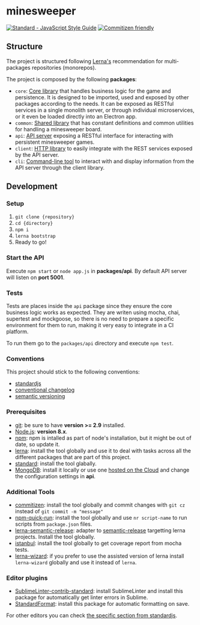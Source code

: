 # minesweeper

[![Standard - JavaScript Style Guide](https://img.shields.io/badge/code_style-standard-brightgreen.svg)](https://standardjs.com)
[![Commitizen friendly](https://img.shields.io/badge/commitizen-friendly-brightgreen.svg)](http://commitizen.github.io/cz-cli/)

## Structure

The project is structured following [Lerna's](https://lernajs.io/) recommendation for multi-packages repositories (monorepos).

The project is composed by the following **packages**:

- `core`: [Core library](./packages/core/README.md) that handles business logic for the game and persistence. It is designed to be imported, used and exposed by other packages according to the needs. It can be exposed as RESTful services in a single monolith server, or through individual microservices, or it even be loaded directly into an Electron app.
- `common`: [Shared library](./packages/common/README.md) that has constant definitions and common utilities for handling a minesweeper board.
- `api`: [API server](./packages/api/README.md) exposing a RESTful interface for interacting with persistent minesweeper games.
- `client`: [HTTP library](./packages/client/README.md) to easily integrate with the REST services exposed by the API server.
- `cli`: [Command-line tool](./packages/cli/README.md) to interact with and display information from the API server through the client library.

## Development

### Setup

1. `git clone {repository}`
2. `cd {directory}`
3. `npm i`
4. `lerna bootstrap`
5. Ready to go!

### Start the API

Execute `npm start` or `node app.js` in **packages/api**.
By default API server will listen on **port 5001**.

### Tests

Tests are places inside the `api` package since they ensure the core business logic works as expected. They are writen using mocha, chai, supertest and mockgoose, so there is no need to prepare a specific environment for them to run, making it very easy to integrate in a CI platform.

To run them go to the `packages/api` directory and execute `npm test`.

### Conventions

This project should stick to the following conventions:

- [standardjs](https://www.npmjs.com/package/standard)
- [conventional changelog](https://github.com/conventional-changelog/conventional-changelog)
- [semantic versioning](http://semver.org/)

### Prerequisites

- [git](https://git-scm.com/): be sure to have **version >= 2.9** installed.
- [Node.js](https://nodejs.org/en/): **version 8.x**.
- [npm](https://docs.npmjs.com/getting-started/installing-node#updating-npm): npm is intalled as part of node's installation, but it might be out of date, so update it.
- [lerna](https://www.npmjs.com/package/lerna): install the tool globally and use it to deal with tasks across all the different packages that are part of this project.
- [standard](https://www.npmjs.com/package/standard): install the tool glabally.
- [MongoDB](https://www.mongodb.com/download-center#community): install it locally or use one [hosted on the Cloud](https://mlab.com/) and change the configuration settings in **api**.

### Additional Tools

- [commitizen](https://www.npmjs.com/package/commitizen): install the tool globally and commit changes with `git cz` instead of `git commit -m "message"`
- [npm-quick-run](https://www.npmjs.com/package/npm-quick-run): install the tool globally and use `nr script-name` to run scripts from `package.json` files.
- [lerna-semantic-release](https://www.npmjs.com/package/lerna-semantic-release): adapter to [semantic-release](https://www.npmjs.com/package/semantic-release) targetting lerna projects. Install the tool globally.
- [istanbul](https://www.npmjs.com/package/istanbul): install the tool globally to get coverage report from mocha tests.
- [lerna-wizard](https://www.npmjs.com/package/lerna-wizard): if you prefer to use the assisted version of lerna install `lerna-wizard` globally and use it instead of `lerna`.

### Editor plugins

- [SublimeLinter-contrib-standard](https://packagecontrol.io/packages/SublimeLinter-contrib-standard): install SublimeLinter and install this package for automatically get linter errors in Sublime.
- [StandardFormat](https://packagecontrol.io/packages/StandardFormat): install this package for automatic formatting on save.

For other editors you can check [the specific section from standardjs](https://www.npmjs.com/package/standard#are-there-text-editor-plugins).
